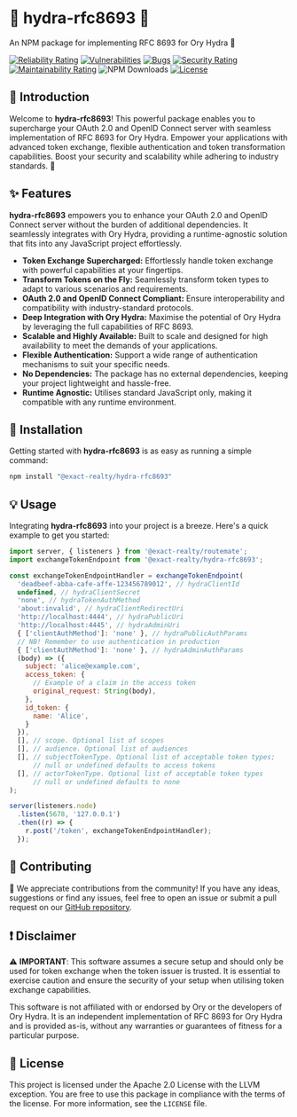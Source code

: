 # 🐉 hydra-rfc8693 📜

An NPM package for implementing RFC 8693 for Ory Hydra 🚀

 [![Reliability Rating](https://sonarcloud.io/api/project_badges/measure?project=Exact-Realty_hydra-rfc8693&metric=reliability_rating)](https://sonarcloud.io/summary/new_code?id=Exact-Realty_hydra-rfc8693)
 [![Vulnerabilities](https://sonarcloud.io/api/project_badges/measure?project=Exact-Realty_hydra-rfc8693&metric=vulnerabilities)](https://sonarcloud.io/summary/new_code?id=Exact-Realty_hydra-rfc8693)
 [![Bugs](https://sonarcloud.io/api/project_badges/measure?project=Exact-Realty_hydra-rfc8693&metric=bugs)](https://sonarcloud.io/summary/new_code?id=Exact-Realty_hydra-rfc8693)
 [![Security Rating](https://sonarcloud.io/api/project_badges/measure?project=Exact-Realty_hydra-rfc8693&metric=security_rating)](https://sonarcloud.io/summary/new_code?id=Exact-Realty_hydra-rfc8693)
 [![Maintainability Rating](https://sonarcloud.io/api/project_badges/measure?project=Exact-Realty_hydra-rfc8693&metric=sqale_rating)](https://sonarcloud.io/summary/new_code?id=Exact-Realty_hydra-rfc8693)
 ![NPM Downloads](https://img.shields.io/npm/dw/@exact-realty/hydra-rfc8693?style=flat-square)
 [![License](https://img.shields.io/badge/License-Apache%202.0%20with%20llvm%20exception-blue.svg)](https://github.com/Exact-Realty/ts-hydra-rfc8693/blob/master/LICENSE)

## 📖 Introduction

Welcome to **hydra-rfc8693**! This powerful package enables you to supercharge
your OAuth 2.0 and OpenID Connect server with seamless implementation of RFC
8693 for Ory Hydra. Empower your applications with advanced token exchange,
flexible authentication and token transformation capabilities. Boost your
security and scalability while adhering to industry standards. 💪

## ✨ Features

**hydra-rfc8693** empowers you to enhance your OAuth 2.0 and OpenID Connect
server without the burden of additional dependencies. It seamlessly integrates
with Ory Hydra, providing a runtime-agnostic solution that fits into any
JavaScript project effortlessly.

- **Token Exchange Supercharged:** Effortlessly handle token exchange with
powerful capabilities at your fingertips.
- **Transform Tokens on the Fly:** Seamlessly transform token types to adapt to
various scenarios and requirements.
- **OAuth 2.0 and OpenID Connect Compliant:** Ensure interoperability and
compatibility with industry-standard protocols.
- **Deep Integration with Ory Hydra:** Maximise the potential of Ory Hydra by
leveraging the full capabilities of RFC 8693.
- **Scalable and Highly Available:** Built to scale and designed for high
availability to meet the demands of your applications.
- **Flexible Authentication:** Support a wide range of authentication mechanisms
to suit your specific needs.
- **No Dependencies:** The package has no external dependencies, keeping your
project lightweight and hassle-free.
- **Runtime Agnostic:** Utilises standard JavaScript only, making it compatible
with any runtime environment.

## 🚀 Installation

Getting started with **hydra-rfc8693** is as easy as running a simple command:

```sh
npm install "@exact-realty/hydra-rfc8693"
```

## 💡 Usage

Integrating **hydra-rfc8693** into your project is a breeze. Here's a quick
example to get you started:

```js
import server, { listeners } from '@exact-realty/routemate';
import exchangeTokenEndpoint from '@exact-realty/hydra-rfc8693';

const exchangeTokenEndpointHandler = exchangeTokenEndpoint(
  'deadbeef-abba-cafe-affe-123456789012', // hydraClientId
  undefined, // hydraClientSecret
  'none', // hydraTokenAuthMethod
  'about:invalid', // hydraClientRedirectUri
  'http://localhost:4444', // hydraPublicUri
  'http://localhost:4445', // hydraAdminUri
  { ['clientAuthMethod']: 'none' }, // hydraPublicAuthParams
  // NB! Remember to use authentication in production
  { ['clientAuthMethod']: 'none' }, // hydraAdminAuthParams
  (body) => ({
    subject: 'alice@example.com',
    access_token: {
      // Example of a claim in the access token
      original_request: String(body),
    },
    id_token: {
      name: 'Alice',
    }
  }),
  [], // scope. Optional list of scopes
  [], // audience. Optional list of audiences
  [], // subjectTokenType. Optional list of acceptable token types;
      // null or undefined defaults to access tokens
  [], // actorTokenType. Optional list of acceptable token types
      // null or undefined defaults to none
);

server(listeners.node)
  .listen(5678, '127.0.0.1')
  .then((r) => {
    r.post('/token', exchangeTokenEndpointHandler);
  });
```

## 🤝 Contributing

🎉 We appreciate contributions from the community! If you have any ideas,
suggestions or find any issues, feel free to open an issue or submit a pull
request on our
[GitHub repository](https://github.com/Exact-Realty/ts-hydra-rfc8693).

## ❗️ Disclaimer

⚠️ **IMPORTANT**: This software assumes a secure setup and should only be
used for token exchange when the token issuer is trusted. It is essential to
exercise caution and ensure the security of your setup when utilising token
exchange capabilities.

This software is not affiliated with or endorsed by Ory or the developers of
Ory Hydra. It is an independent implementation of RFC 8693 for Ory Hydra and is
provided as-is, without any warranties or guarantees of fitness for a
particular purpose.

## 📄 License

This project is licensed under the Apache 2.0 License with the LLVM exception.
You are free to use this package in compliance with the terms of the license.
For more information, see the `LICENSE` file.
